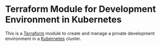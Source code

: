 # Terraform Module for Development Environment in Kubernetes

This is a [Terraform](https://www.terraform.io/) module to create and
manage a private development environment in a
[Kubernetes](https://kubernetes.io/) cluster.
